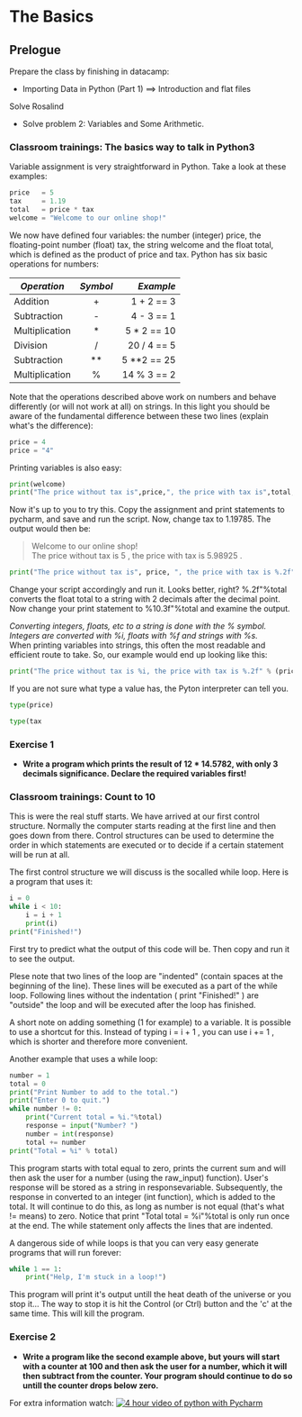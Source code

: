 # The Basics
## Prelogue

Prepare the class by finishing in datacamp:
* Importing Data in Python (Part 1) ==> Introduction and flat files

Solve Rosalind
* Solve problem 2: Variables and Some Arithmetic.

### Classroom trainings: The basics way to talk in Python3

Variable assignment is very straightforward in Python. Take a look at these examples:

```python
price   = 5
tax     = 1.19
total   = price * tax
welcome = "Welcome to our online shop!"
```

We now have defined four variables: the number (integer) price, the floating-point number (float) tax, the string welcome and the float total, which is defined as the product of price and tax. Python has six basic operations for numbers:


| *Operation*   | *Symbol*      | *Example* |
| ------------- |:-------------:| -----:|
| Addition     | + | 1 + 2 == 3 |
| Subtraction     | -      |  4 - 3 == 1 |
| Multiplication | *      | 5 * 2 == 10 |
| Division     | / | 20 / 4 == 5 |
| Subtraction     | **      | 5 **2 == 25 |
| Multiplication | %      | 14 % 3 == 2 |

Note that the operations described above work on numbers and behave differently (or will not work at all) on strings. In this light you should be aware of the fundamental difference between these two lines (explain what's the difference):

```python
price = 4
price = "4"
```

Printing variables is also easy:

```python
print(welcome)
print("The price without tax is",price,", the price with tax is",total,".")
```

Now it's up to you to try this. Copy the assignment and print statements to pycharm, and save and run the script. Now, change tax to 1.19785. The output would then be:

>Welcome to our online shop! <br />
>The price without tax is 5 , the price with tax is 5.98925 .

```python
print("The price without tax is", price, ", the price with tax is %.2f" % total)
```
Change your script accordingly and run it. Looks better, right? %.2f"%total converts the float total to a string with 2 decimals after the decimal point. Now change your print statement to %10.3f"%total and examine the output.

*Converting integers, floats, etc to a string is done with the % symbol. Integers are converted with %i, floats with %f and strings with %s.* <br />
When printing variables into strings, this often the most readable and efficient route to take. So, our example would end up looking like this:
```python
print("The price without tax is %i, the price with tax is %.2f" % (price, total))
```
If you are not sure what type a value has, the Pyton interpreter can tell you.
```python
type(price)

type(tax
```

### <i class="fas fa-puzzle-piece" aria-hidden="true"></i> Exercise 1
* **Write a program which prints the result of 12 * 14.5782, with only 3 decimals significance. Declare the required variables first!**

### Classroom trainings: Count to 10

This is were the real stuff starts. We have arrived at our first control structure. Normally the computer starts reading at the first line and then goes down from there. Control structures can be used to determine the order in which statements are executed or to decide if a certain statement will be run at all.

The first control structure we will discuss is the socalled while loop. Here is a program that uses it:

```python
i = 0
while i < 10:
    i = i + 1
    print(i)
print("Finished!")
```
First try to predict what the output of this code will be. Then copy and run it to see the output.

Plese note that two lines of the loop are "indented" (contain spaces at the beginning of the line). These lines will be executed as a part of the   while   loop. Following lines without the indentation (  print "Finished!"  ) are "outside" the loop and will be executed after the loop has finished.

A short note on adding something (1 for example) to a variable. It is possible to use a shortcut for this. Instead of typing   i = i + 1  , you can use   i += 1  , which is shorter and therefore more convenient.

Another example that uses a while loop:

```python
number = 1
total = 0
print("Print Number to add to the total.")
print("Enter 0 to quit.")
while number != 0:
    print("Current total = %i."%total)
    response = input("Number? ")
    number = int(response)
    total += number
print("Total = %i" % total)
```

This program starts with total equal to zero, prints the current sum and will then ask the user for a number (using the raw_input) function). User's response will be stored as a string in responsevariable. Subsequently, the response in converted to an integer (int function), which is added to the total. It will continue to do this, as long as number is not equal (that's what != means) to zero. Notice that print "Total total = %i"%total is only run once at the end. The while statement only affects the lines that are indented.

A dangerous side of while loops is that you can very easy generate programs that will run forever:

```python
while 1 == 1:
    print("Help, I'm stuck in a loop!")
```

This program will print it's output untill the heat death of the universe or you stop it... The way to stop it is hit the Control (or Ctrl) button and the 'c' at the same time. This will kill the program.

### <i class="fas fa-puzzle-piece" aria-hidden="true"></i> Exercise 2
* **Write a program like the second example above, but yours will start with a counter at 100 and then ask the user for a number, which it will then subtract from the counter. Your program should continue to do so untill the counter drops below zero.**

For extra information watch: 
[![4 hour video of python with Pycharm](http://img.youtube.com/vi/rfscVS0vtbw/0.jpg)](http://www.youtube.com/watch?v=rfscVS0vtbw)
